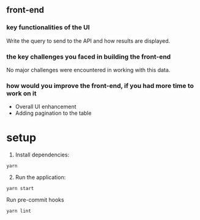 
## front-end

### key functionalities of the UI
Write the query to send to the API and how results are displayed.

### the key challenges you faced in building the front-end
No major challenges were encountered in working with this data.

### how would you improve the front-end, if you had more time to work on it
- Overall UI enhancement
- Adding pagination to the table

# setup

1. Install dependencies:

```yarn```

2. Run the application:

```yarn start```

Run pre-commit hooks

```yarn lint```
